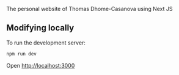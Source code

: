 The personal website of Thomas Dhome-Casanova using Next JS 

## Modifying locally

To run the development server:

```bash
npm run dev
```

Open [http://localhost:3000](http://localhost:3000) 